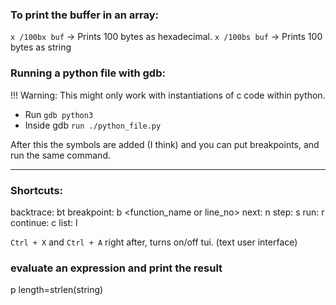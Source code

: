 ### To print the buffer in an array:
`x /100bx buf` -> Prints 100 bytes as hexadecimal.
`x /100bs buf` -> Prints 100 bytes as string

### Running a python file with gdb:
!!! Warning: This might only work with instantiations of c code within python.

 - Run `gdb python3`
 - Inside gdb `run ./python_file.py`


After this the symbols are added (I think) and you can put breakpoints, and run the same command.

-------------------------------------------------------
### Shortcuts:

backtrace:	bt
breakpoint: 	b <function_name or line_no> 
next:		n
step:  		s 
run:   		r 
continue: 	c
list: 		l

`Ctrl + X` and `Ctrl + A` right after, turns on/off tui. (text user interface)

### evaluate an expression and print the result
p length=strlen(string)
